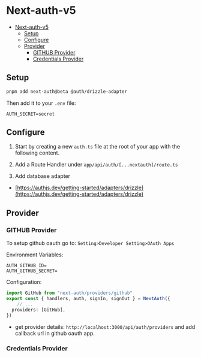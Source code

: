 # Next-auth-v5

- [Next-auth-v5](#next-auth-v5)
  - [Setup](#setup)
  - [Configure](#configure)
  - [Provider](#provider)
    - [GITHUB Provider](#github-provider)
    - [Credentials Provider](#credentials-provider)

## Setup

```bash
pnpm add next-auth@beta @auth/drizzle-adapter
```

Then add it to your `.env` file:

```properties
AUTH_SECRET=secret
```

## Configure

1. Start by creating a new `auth.ts` file at the root of your app with the following content.

2. Add a Route Handler under `app/api/auth/[...nextauth]/route.ts`

3. Add database adapter

- [https://authjs.dev/getting-started/adapters/drizzle](https://authjs.dev/getting-started/adapters/drizzle)

## Provider

### GITHUB Provider

To setup github oauth go to: `Setting>Developer Setting>OAuth Apps`

Environment Variables:

```properties
AUTH_GITHUB_ID=
AUTH_GITHUB_SECRET=
```

Configuration:

```typescript
import GitHub from "next-auth/providers/github"
export const { handlers, auth, signIn, signOut } = NextAuth({
    // ...
  providers: [GitHub],
})
```

- get provider details: `http://localhost:3000/api/auth/providers` and add callback url in github oauth app.




### Credentials Provider


